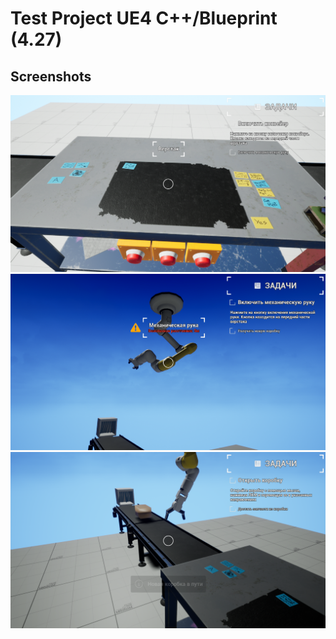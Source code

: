 # Test Project UE4 C++/Blueprint (4.27)

## Screenshots

![Media-1](Media/1.png)
![Media-2](Media/2.png)
![Media-3](Media/3.png)
